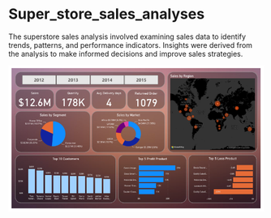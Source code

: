 # Super_store_sales_analyses

The superstore sales analysis involved examining sales data to identify trends, patterns, and performance indicators. Insights were derived from the analysis to make informed decisions and improve sales strategies.

![logo](https://github.com/RamVish1997/Super_store_sales_analyses/blob/main/superstore%20sales%20analyses.png)
